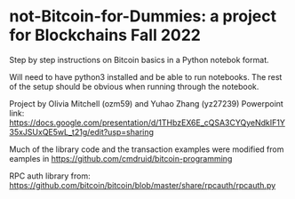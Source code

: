 # not-Bitcoin-for-Dummies: a project for Blockchains Fall 2022
 
Step by step instructions on Bitcoin basics in a Python notebok format.

Will need to have python3 installed and be able to run notebooks.
The rest of the setup should be obvious when running through the notebook.

Project by Olivia Mitchell (ozm59) and Yuhao Zhang (yz27239)
Powerpoint link: https://docs.google.com/presentation/d/1THbzEX6E_cQSA3CYQyeNdkIF1Y35xJSUxQE5wL_t21g/edit?usp=sharing

Much of the library code and the transaction examples were modified from eamples in https://github.com/cmdruid/bitcoin-programming

RPC auth library from: https://github.com/bitcoin/bitcoin/blob/master/share/rpcauth/rpcauth.py
